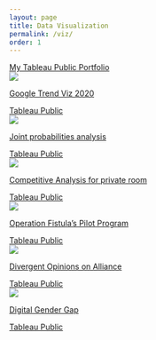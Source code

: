 ```yaml
---
layout: page
title: Data Visualization
permalink: /viz/
order: 1
---
```


<div class="container">
  <div class="tableau_link">
    <a href="https://public.tableau.com/profile/thejasmine#!/" target="_blank">My Tableau Public Portfolio</a>
  </div>
  <div class="viz_container" data-aos="fade-up" data-aos-easing="ease-out-quad" data-aos-delay="100" data-aos-duration="700">
    <div class="viz_img">
      <a href="https://public.tableau.com/profile/thejasmine#!/vizhome/GoogleYearInSearch2020/YearinSearch" target="_blank">
        <img src="{{site.baseurl}}/assets/img/viz/01.png">
        <p>Google Trend Viz 2020</p>
        <div>Tableau Public</div>
      </a>
    </div>
    <div class="viz_img" data-aos="fade-up" data-aos-easing="ease-out-quad" data-aos-duration="700">
      <a href="https://public.tableau.com/profile/thejasmine#!/vizhome/THEJOYOFPAINTING/Dashboard1" target="_blank">
        <img src="{{site.baseurl}}/assets/img/viz/02.png">
        <p>Joint probabilities analysis</p>
        <div>Tableau Public</div>
      </a>
    </div>
     <div class="viz_img" data-aos="fade-up" data-aos-easing="ease-out-quad" data-aos-duration="700">
      <a href="https://public.tableau.com/profile/thejasmine#!/vizhome/CompetitiveAnalysisforprivateroom/PrivateRoomAnalysis" target="_blank">
        <img src="{{site.baseurl}}/assets/img/viz/seattle_analysis.png">
        <p>Competitive Analysis for private room</p>
        <div>Tableau Public</div>
      </a>
    </div>
    <div class="viz_img" data-aos="fade-up" data-aos-easing="ease-out-quad" data-aos-duration="700">
      <a href="https://public.tableau.com/profile/thejasmine#!/vizhome/THESUCCESSOFOPERATIONFISTULASPILOTPROGRAM/Dashboard1" target="_blank">
        <img src="{{site.baseurl}}/assets/img/viz/operation.png">
        <p>Operation Fistula’s Pilot Program </p>
        <div>Tableau Public</div>
      </a>
    </div>
     <div class="viz_img" data-aos="fade-up" data-aos-easing="ease-out-quad" data-aos-duration="700">
      <a href="https://public.tableau.com/profile/thejasmine#!/vizhome/DivergentOpinionsonTransatlanticAlliance_16075591796660/DivergentOpinionsonTransatlanticAlliance" target="_blank">
        <img src="{{site.baseurl}}/assets/img/viz/Divergent.png">
        <p>Divergent Opinions on Alliance</p>
        <div>Tableau Public</div>
      </a>
    </div>
     <div class="viz_img" data-aos="fade-up" data-aos-easing="ease-out-quad" data-aos-duration="700">
      <a href="https://public.tableau.com/profile/thejasmine#!/vizhome/DigitalGenderGap_16044692570320/Dashboard1" target="_blank">
        <img src="{{site.baseurl}}/assets/img/viz/gender_gap.png">
        <p>Digital Gender Gap</p>
        <div>Tableau Public</div>
      </a>
    </div>

 </div>
</div>
